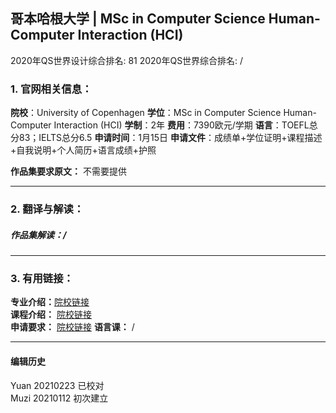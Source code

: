 ## 哥本哈根大学 | MSc in Computer Science Human-Computer Interaction (HCI)

2020年QS世界设计综合排名: 81
2020年QS世界综合排名: /  

### 1. 官网相关信息：

**院校**：University of Copenhagen
**学位**：MSc in Computer Science Human-Computer Interaction (HCI)
**学制**：2年
**费用**：7390欧元/学期
**语言**：TOEFL总分83；IELTS总分6.5
**申请时间**：1月15日
**申请文件**：成绩单+学位证明+课程描述+自我说明+个人简历+语言成绩+护照

**作品集要求原文：** 不需要提供

---

### 2. 翻译与解读：

##### 作品集解读：/

---


### 3. 有用链接：

**专业介绍：**[院校链接](https://studies.ku.dk/masters/computer-science/programme-structure/recommended_studytracks/hci/)  
**课程介绍：** [院校链接](https://studies.ku.dk/masters/computer-science/programme-structure/recommended_studytracks/hci/)  
**申请要求：** [院校链接](https://studies.ku.dk/masters/computer-science/admission-requirements/)
**语言课：** /

---


#### 编辑历史
Yuan 20210223 已校对  
Muzi 20210112 初次建立
